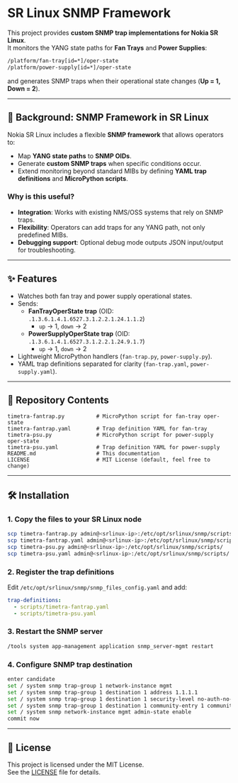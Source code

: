 # SR Linux SNMP Framework

This project provides **custom SNMP trap implementations for Nokia SR Linux**.  
It monitors the YANG state paths for **Fan Trays** and **Power Supplies**:

```bash
/platform/fan-tray[id=*]/oper-state
/platform/power-supply[id=*]/oper-state
```

and generates SNMP traps when their operational state changes (**Up = 1, Down = 2**).

---

## 📖 Background: SNMP Framework in SR Linux

Nokia SR Linux includes a flexible **SNMP framework** that allows operators to:

- Map **YANG state paths** to **SNMP OIDs**.
- Generate **custom SNMP traps** when specific conditions occur.
- Extend monitoring beyond standard MIBs by defining **YAML trap definitions** and **MicroPython scripts**.

### Why is this useful?

- **Integration**: Works with existing NMS/OSS systems that rely on SNMP traps.
- **Flexibility**: Operators can add traps for any YANG path, not only predefined MIBs.
- **Debugging support**: Optional debug mode outputs JSON input/output for troubleshooting.

---

## ✨ Features

- Watches both fan tray and power supply operational states.
- Sends:
  - **FanTrayOperState trap** (OID: `.1.3.6.1.4.1.6527.3.1.2.2.1.24.1.1.2`)  
    - `up` → 1, `down` → 2
  - **PowerSupplyOperState trap** (OID: `.1.3.6.1.4.1.6527.3.1.2.2.1.24.9.1.7`)  
    - `up` → 1, `down` → 2
- Lightweight MicroPython handlers (`fan-trap.py`, `power-supply.py`).
- YAML trap definitions separated for clarity (`fan-trap.yaml`, `power-supply.yaml`).

---

## 📂 Repository Contents

```
timetra-fantrap.py          # MicroPython script for fan-tray oper-state
timetra-fantrap.yaml        # Trap definition YAML for fan-tray
timetra-psu.py              # MicroPython script for power-supply oper-state
timetra-psu.yaml            # Trap definition YAML for power-supply
README.md                   # This documentation
LICENSE                     # MIT License (default, feel free to change)
```

---

## 🛠 Installation

### 1. Copy the files to your SR Linux node

```bash
scp timetra-fantrap.py admin@<srlinux-ip>:/etc/opt/srlinux/snmp/scripts/
scp timetra-fantrap.yaml admin@<srlinux-ip>:/etc/opt/srlinux/snmp/scripts/
scp timetra-psu.py admin@<srlinux-ip>:/etc/opt/srlinux/snmp/scripts/
scp timetra-psu.yaml admin@<srlinux-ip>:/etc/opt/srlinux/snmp/scripts/
```

### 2. Register the trap definitions

Edit `/etc/opt/srlinux/snmp/snmp_files_config.yaml` and add:

```yaml
trap-definitions:
  - scripts/timetra-fantrap.yaml
  - scripts/timetra-psu.yaml
```

### 3. Restart the SNMP server

```bash
/tools system app-management application snmp_server-mgmt restart
```

### 4. Configure SNMP trap destination

```bash
enter candidate
set / system snmp trap-group 1 network-instance mgmt
set / system snmp trap-group 1 destination 1 address 1.1.1.1
set / system snmp trap-group 1 destination 1 security-level no-auth-no-priv
set / system snmp trap-group 1 destination 1 community-entry 1 community public
set / system snmp network-instance mgmt admin-state enable
commit now
```

---

## 📜 License

This project is licensed under the MIT License.  
See the [LICENSE](LICENSE) file for details.
